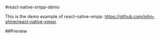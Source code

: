 #react-native-xmpp-demo

This is the demo example of react-native-xmpp: https://github.com/john-shine/react-native-xmpp.

##Preview


